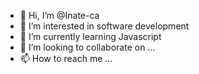 - 👋 Hi, I’m @Inate-ca
- 👀 I’m interested in software development
- 🌱 I’m currently learning Javascript
- 💞️ I’m looking to collaborate on ...
- 📫 How to reach me ...

<!---
Inate-ca/Inate-ca is a ✨ special ✨ repository because its `README.md` (this file) appears on your GitHub profile.
You can click the Preview link to take a look at your changes.
--->
